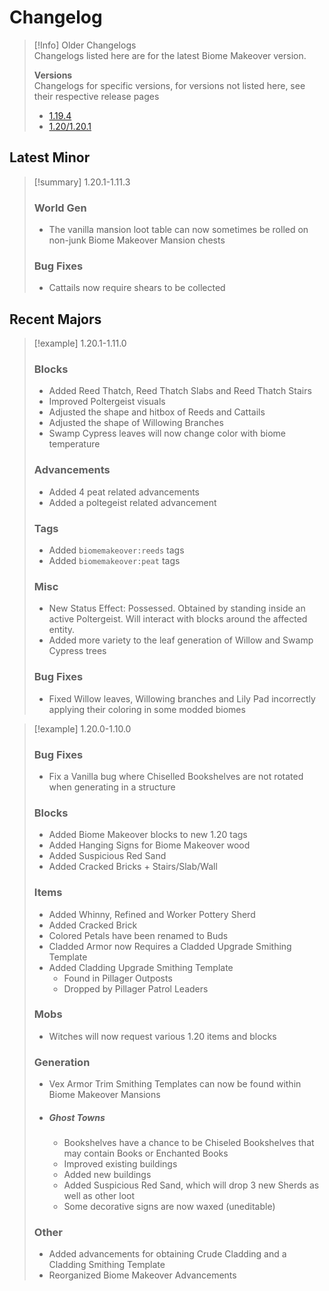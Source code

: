 # Changelog

> [!Info] Older Changelogs  
> Changelogs listed here are for the latest Biome Makeover version.   
>
>**Versions**  
>Changelogs for specific versions, for versions not listed here, see their respective release pages  
>- [1.19.4](notes/changelogs/1194.md)
>- [1.20/1.20.1](notes/changelogs/120.md)

## Latest Minor

> [!summary] 1.20.1-1.11.3
>
>### World Gen
>- The vanilla mansion loot table can now sometimes be rolled on non-junk Biome Makeover Mansion chests
>### Bug Fixes
>- Cattails now require shears to be collected

## Recent Majors

>[!example] 1.20.1-1.11.0
>
>### Blocks
>- Added Reed Thatch, Reed Thatch Slabs and Reed Thatch Stairs
>- Improved Poltergeist visuals
>- Adjusted the shape and hitbox of Reeds and Cattails
>- Adjusted the shape of Willowing Branches
>- Swamp Cypress leaves will now change color with biome temperature
>
>### Advancements
>- Added 4 peat related advancements
>- Added a poltegeist related advancement
>
> ### Tags
> - Added `biomemakeover:reeds` tags
> - Added `biomemakeover:peat` tags
>
>### Misc
>- New Status Effect: Possessed. Obtained by standing inside an active Poltergeist. Will interact with blocks around the affected entity.
> - Added more variety to the leaf generation of Willow and Swamp Cypress trees
>
> ### Bug Fixes
> - Fixed Willow leaves, Willowing branches and Lily Pad incorrectly applying their coloring in some modded biomes

>[!example] 1.20.0-1.10.0
> ### Bug Fixes
> - Fix a Vanilla bug where Chiselled Bookshelves are not rotated when generating in a structure
> 
>### Blocks
>- Added Biome Makeover blocks to new 1.20 tags
>- Added Hanging Signs for Biome Makeover wood
>- Added Suspicious Red Sand
>- Added Cracked Bricks + Stairs/Slab/Wall
> ### Items
>- Added Whinny, Refined and Worker Pottery Sherd
>- Added Cracked Brick
>- Colored Petals have been renamed to Buds
>- Cladded Armor now Requires a Cladded Upgrade Smithing Template
>- Added Cladding Upgrade Smithing Template
>	- Found in Pillager Outposts
>	- Dropped by Pillager Patrol Leaders
>### Mobs
>- Witches will now request various 1.20 items and blocks
>
>### Generation
>- Vex Armor Trim Smithing Templates can now be found within Biome Makeover Mansions
>- ##### Ghost Towns
>	- Bookshelves have a chance to be Chiseled Bookshelves that may contain Books or Enchanted Books
>	- Improved existing buildings
>	- Added new buildings
>	- Added Suspicious Red Sand, which will drop 3 new Sherds as well as other loot
>	- Some decorative signs are now waxed (uneditable)
>### Other
>- Added advancements for obtaining Crude Cladding and a Cladding Smithing Template
>- Reorganized Biome Makeover Advancements